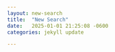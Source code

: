 ```yaml
---
layout: new-search
title:  "New Search"
date:   2025-01-01 21:25:08 -0600
categories: jekyll update

---
```

